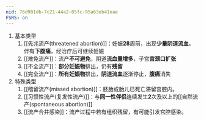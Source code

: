 ```yaml
---
nid: 76d981db-7c21-44a2-85fc-95a63eb41eae
FSRS: on
---
```

1. 基本类型
	1. [[先兆流产(threatened abortion)]]：妊娠**28**周前，出现**少量阴道流血**，伴有**下腹痛**，经治疗后可继续妊娠
	2. [[难免流产]]：流产**不可避免**，阴道**流血量增多**，子宫**宫颈口扩张**
	3. [[不全流产]]：**部分妊娠物**排出，仍有**残留**
	4. [[完全流产]]：**所有妊娠物**排出，**阴道流血**逐渐停止，**腹痛**消失
2. 特殊类型
	1. [[稽留流产(missed abortion)]]：胚胎或胎儿已死亡滞留宫腔内。
	2. [[习惯性流产(复发性流产)]]：与**同一性伴侣**连续发生**2**次及以上的[[自然流产(spontaneous abortion)]]
	3. [[流产合并感染]]：流产过程中若有组织残留，有可能引发宫腔感染。